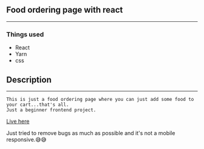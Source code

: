 ## Food ordering page with react
---
### Things used
- React
- Yarn
- css

## Description
---
	This is just a food ordering page where you can just add some food to your cart...that's all.
	Just a beginner frontend project.

[Live here](https://master--chic-lily-bda166.netlify.app/)

Just tried to remove bugs as much as possible and it's not a mobile responsive.😅😅
